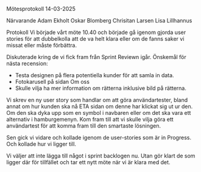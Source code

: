 Mötesprotokoll 14-03-2025

Närvarande
Adam Ekholt
Oskar Blomberg
Chrisitan Larsen
Lisa Lillhannus

Protokoll
Vi började vårt möte 10.40 och började gå igenom gjorda user stories för att dubbelkolla att de va helt klara eller om de fanns saker vi missat eller måste förbättra.

Diskuterade kring de vi fick fram från Sprint Reviewn igår. 
Önskemål för nästa recension:
- Testa designen på flera potentiella kunder för att samla in data.
- Fotokarusell på sidan Om oss
- Skulle vilja ha mer information om rätterna inklusive bild på rätterna.

Vi skrev en ny user story som handlar om att göra användartester, bland annat om hur kunden ska nå ETA sidan om denne har klickat sig ut ur den. 
Om den ska dyka upp som en symbol i navbaren eller om det ska vara ett alternativ i hamburgemenyn. Kom fram till att vi skulle vilja göra ett användartest för 
att komma fram till den smartaste lösningen. 

Sen gick vi vidare och kollade igenom de user-stories som är in Progress. Och kollade hur vi ligger till. 

Vi väljer att inte lägga till något i sprint backlogen nu. Utan gör klart de som ligger där för tillfället och tar ett nytt möte när vi är klara med det.
